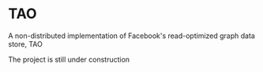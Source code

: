 # TAO
A non-distributed implementation of Facebook's read-optimized graph data store, TAO

The project is still under construction
